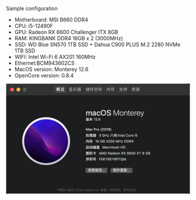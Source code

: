 Sample configuration

-   Motherboard: MSI B660 DDR4
-   CPU: i5-12490F
-   GPU: Radeon RX 6600 Challenger ITX 8GB
-   RAM: KINGBANK DDR4 16GB x 2 (3000MHz)
-   SSD: WD Blue SN570 1TB SSD + Dahua C900 PLUS M.2 2280 NVMe 1TB SSD
-   WIFI: Intel Wi-Fi 6 AX201 160MHz
-   Ethernet:BCM943602CS
-   MacOS version: Monterey 12.6
-   OpenCore version: 0.8.4

<img src="https://raw.githubusercontent.com/teg1c/MSI-B660-DDR4-12490F-Monterey-EFI/master/images/Snipaste_2022-11-08_22-30-35.png"  style="zoom:50%;" />
